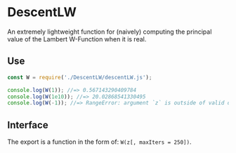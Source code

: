 # DescentLW

An extremely lightweight function for (naively) computing the principal value of the Lambert W-Function when it is real.

## Use

```js
const W = require('./DescentLW/descentLW.js');

console.log(W(1)); //=> 0.567143290409784
console.log(W(1e10)); //=> 20.02868541330495
console.log(W(-1)); //=> RangeError: argument `z` is outside of valid domain (principal value for W(z) is complex)
```

## Interface

The export is a function in the form of:  `W(z[, maxIters = 250])`.
